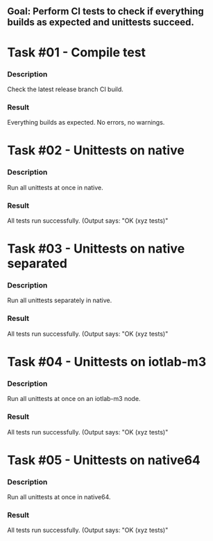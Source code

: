## Goal: Perform CI tests to check if everything builds as expected and unittests succeed.

Task #01 - Compile test
=======================
### Description

Check the latest release branch CI build.

### Result

Everything builds as expected. No errors, no warnings.

Task #02 - Unittests on native
==============================
### Description

Run all unittests at once in native.

### Result

All tests run successfully. (Output says: "OK (xyz tests)"

Task #03 - Unittests on native separated
=======================================
### Description

Run all unittests separately in native.

### Result

All tests run successfully. (Output says: "OK (xyz tests)"

Task #04 - Unittests on iotlab-m3
=================================
### Description

Run all unittests at once on an iotlab-m3 node.

### Result

All tests run successfully. (Output says: "OK (xyz tests)"

Task #05 - Unittests on native64
================================
### Description

Run all unittests at once in native64.

### Result

All tests run successfully. (Output says: "OK (xyz tests)"
